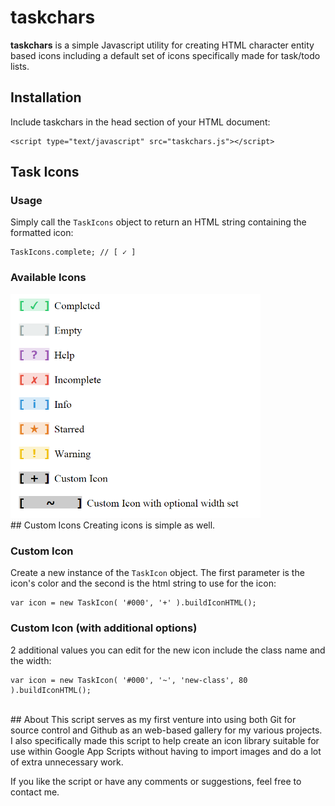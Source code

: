 # taskchars
**taskchars** is a simple Javascript utility for creating HTML character entity based icons including a default set of icons specifically made for task/todo lists.

## Installation
Include taskchars in the head section of your HTML document:

	<script type="text/javascript" src="taskchars.js"></script>

## Task Icons

### Usage
Simply call the `TaskIcons` object to return an HTML string containing the formatted icon:

	TaskIcons.complete; // [ ✓ ]

### Available Icons

<img src="icons.png" style="width:400px"/>

<br>
## Custom Icons
Creating icons is simple as well.  

### Custom Icon
Create a new instance of the `TaskIcon` object.  The first parameter is the icon's color and the second is the html string to use for the icon:

	var icon = new TaskIcon( '#000', '+' ).buildIconHTML();

### Custom Icon (with additional options)
2 additional values you can edit for the new icon include the class name and the width:

	var icon = new TaskIcon( '#000', '~', 'new-class', 80 ).buildIconHTML();

<br>
## About
This script serves as my first venture into using both Git for source control and Github as an web-based gallery for my various projects.  I also specifically made this script to help create an icon library suitable for use within Google App Scripts without having to import images and do a lot of extra unnecessary work.  

If you like the script or have any comments or suggestions, feel free to contact me.
